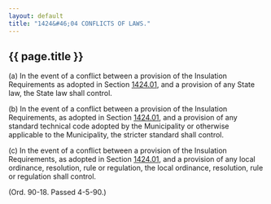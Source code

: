 ```yaml
---
layout: default 
title: "1424&#46;04 CONFLICTS OF LAWS."
---
```


{{ page.title }}
----------------

​(a) In the event of a conflict between a provision of the Insulation
Requirements as adopted in Section [1424.01](56ddc479.html), and a
provision of any State law, the State law shall control.

​(b) In the event of a conflict between a provision of the Insulation
Requirements, as adopted in Section [1424.01](56ddc479.html), and a
provision of any standard technical code adopted by the Municipality or
otherwise applicable to the Municipality, the stricter standard shall
control.

​(c) In the event of a conflict between a provision of the Insulation
Requirements, as adopted in Section [1424.01](56ddc479.html), and a
provision of any local ordinance, resolution, rule or regulation, the
local ordinance, resolution, rule or regulation shall control.

(Ord. 90-18. Passed 4-5-90.)
